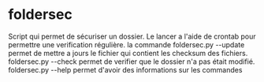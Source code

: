 # foldersec

Script qui permet de sécuriser un dossier.
Le lancer a l'aide de crontab pour permettre une verification régulière.
la commande foldersec.py --update permet de mettre a jours le fichier qui contient les checksum des fichiers.
            foldersec.py --check permet de verifier que le dossier n'a pas était modifié.
            foldersec.py --help permet d'avoir des informations sur les commandes 
            
        
